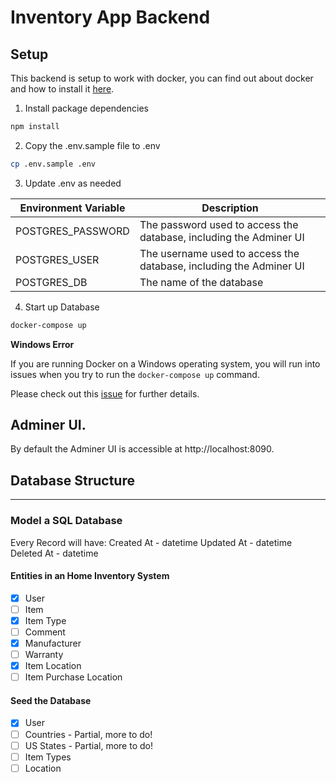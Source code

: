 # Inventory App Backend

## Setup

This backend is setup to work with docker, you can find out about docker and how to install it [here](https://www.docker.com/).

1. Install package dependencies 

```sh
npm install
```

2. Copy the .env.sample file to .env

```sh
cp .env.sample .env
```

3. Update .env as needed

| Environment Variable | Description |
| -----------         | ----------- |
| POSTGRES_PASSWORD   | The password used to access the database, including the Adminer UI |
| POSTGRES_USER       | The username used to access the database, including the Adminer UI |
| POSTGRES_DB         | The name of the database |

4. Start up Database

```sh
docker-compose up
```

**Windows Error**

If you are running Docker on a Windows operating system, you will run into issues when you try to run the ```docker-compose up``` command. 

Please check out this [issue](https://github.com/CodingGarden/inventory-app/issues/1) for further details.

## Adminer UI.

By default the Adminer UI is accessible at http://localhost:8090.

## Database Structure
----------------
### Model a SQL Database

Every Record will have:
Created At - datetime
Updated At - datetime
Deleted At - datetime

#### Entities in an Home Inventory System

* [x] User
* [ ] Item
* [x] Item Type
* [ ] Comment
* [x] Manufacturer
* [ ] Warranty
* [x] Item Location
* [ ] Item Purchase Location

#### Seed the Database

* [x] User
* [ ] Countries - Partial, more to do!
* [ ] US States - Partial, more to do!
* [ ] Item Types
* [ ] Location
